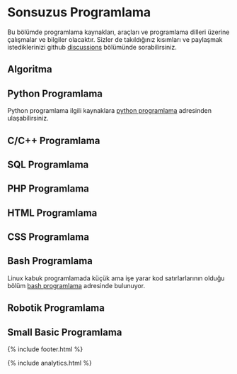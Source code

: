 # Sonsuzus Programlama

Bu bölümde programlama kaynakları, araçları ve programlama dilleri üzerine çalışmalar ve bilgiler olacaktır. Sizler de takıldığınız kısımları ve paylaşmak istediklerinizi github [discussions](https://github.com/sonsuzus/sonsuzus.github.io/discussions) bölümünde sorabilirsiniz.

## Algoritma

## Python Programlama

Python programlama ilgili kaynaklara [python programlama](https://sonsuzus.github.io/python-programlama) adresinden ulaşabilirsiniz.

## C/C++ Programlama


## SQL Programlama

## PHP Programlama

## HTML Programlama

## CSS Programlama

## Bash Programlama

Linux kabuk programlamada küçük ama işe yarar kod satırlarlarının olduğu bölüm [bash programlama](https://sonsuzus.github.io/bash-programlama) adresinde bulunuyor.

## Robotik Programlama

## Small Basic Programlama

{% include footer.html %}

{% include analytics.html %}

